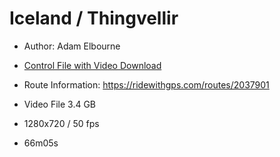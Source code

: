 # Iceland / Thingvellir

  * Author: Adam Elbourne
  * [Control File with Video Download](IS_Thingvellir_Control.zip)
  * Route Information: https://ridewithgps.com/routes/2037901


  * Video File 3.4 GB
  * 1280x720 / 50 fps
  * 66m05s 
